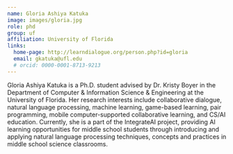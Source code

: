 ```yaml
---
name: Gloria Ashiya Katuka
image: images/gloria.jpg
role: phd
group: uf
affiliation: University of Florida
links:
  home-page: http://learndialogue.org/person.php?id=gloria
  email: gkatuka@ufl.edu
  # orcid: 0000-0001-8713-9213
---
```


Gloria Ashiya Katuka is a Ph.D. student advised by Dr. Kristy Boyer in the Department of Computer & Information Science & Engineering at the University of Florida. Her research interests include collaborative dialogue, natural language processing, machine learning, game-based learning, pair programming, mobile computer-supported collaborative learning, and CS/AI education. Currently, she is a part of the IntegrateAI project, providing AI learning opportunities for middle school students through introducing and applying natural language processing techniques, concepts and practices in middle school science classrooms.
